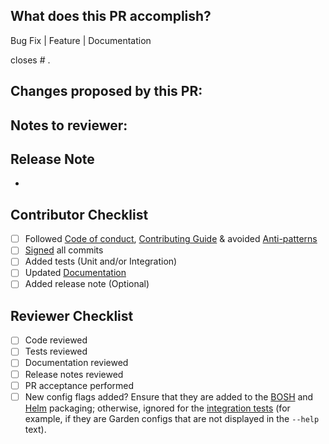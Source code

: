 <!--
Hi there! Thanks for submitting a pull request to Concourse!

The title of your pull request will be used to generate the release notes.
Please provide a brief sentence that describes the PR, using the [imperative
mood]. Please refrain from adding prefixes like 'feature:', and don't include a
period at the end.

Examples: "Add feature to doohickey", "Fix panic during spline reticulation"

We will edit the title if needed so don't worry about getting it perfect!

To help us review your PR, please fill in the following information.
-->

[imperative mood]: https://chris.beams.io/posts/git-commit/#imperative

## What does this PR accomplish?
<!--
Choose all that apply.
Also, mention the linked issue here.
This will magically close the issue once the PR is merged.
-->
Bug Fix | Feature | Documentation

closes # .

## Changes proposed by this PR:
<!--
Tell the reviewer What changed, Why, and How were you able to accomplish that?
-->

## Notes to reviewer:
<!--
Leave a message to whoever is going to review this PR.
Mainly, pointers to review the PR, and how they can test it.
-->

## Release Note
<!--
If needed, you can leave a list of detailed descriptions here which will be
used to generate the release note for the next version of Concourse. The title
of the PR will also be pulled into the release note.

Example:
* Reticulating splines is the new process Concourse uses to create the network
  of lines between jobs.
* Combines many short lines and curves into a network of splines.
-->

* <!-- Release note here. Delete section if not needed. -->

## Contributor Checklist
<!--
Most of the PRs should have the following added to them,
this doesn't apply to all PRs, so it is helpful to tell us what you did.
-->
- [ ] Followed [Code of conduct], [Contributing Guide] & avoided [Anti-patterns]
- [ ] [Signed] all commits
- [ ] Added tests (Unit and/or Integration)
- [ ] Updated [Documentation]
- [ ] Added release note (Optional)

[Code of Conduct]: https://github.com/concourse/concourse/blob/master/CODE_OF_CONDUCT.md
[Contributing Guide]: https://github.com/concourse/concourse/blob/master/CONTRIBUTING.md
[Anti-patterns]: https://github.com/concourse/concourse/wiki/Anti-Patterns
[Signed]: https://help.github.com/en/github/authenticating-to-github/signing-commits
[Documentation]: https://github.com/concourse/docs

## Reviewer Checklist
<!--
This section is intended for the reviewers only, to track review
progress.
-->
- [ ] Code reviewed
- [ ] Tests reviewed
- [ ] Documentation reviewed
- [ ] Release notes reviewed
- [ ] PR acceptance performed
- [ ] New config flags added? Ensure that they are added to the
  [BOSH](https://github.com/concourse/concourse-bosh-release) and
  [Helm](https://github.com/concourse/helm) packaging; otherwise, ignored for
  the [integration
  tests](https://github.com/concourse/ci/tree/master/tasks/scripts/check-distribution-env)
  (for example, if they are Garden configs that are not displayed in the
  `--help` text).
